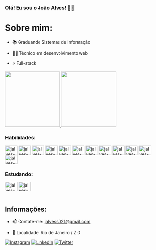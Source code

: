 ### Olá! Eu sou o João Alves! 👋🏿

<h1> Sobre mim:</h1>

- 📚 Graduando Sistemas de Informação

- 👨‍💻 Técnico em desenvolvimento web

- ⚡ Full-stack<br>


<div>
  <a href='https://github.com/jalvess021'>
    <img height='180em' src='https://github-readme-stats.vercel.app/api?username=jalvess021&show_icons=false&theme=dark&include_all_commits=ture&count_private=true'>
    <img height='180em' src='https://github-readme-stats.vercel.app/api/top-langs/?username=jalvess021&layout=compact&theme=dark'>
  </a>
</div>
<div style='display: inline_block'>
<h3>Habilidades:</h3>
  <img align="center" alt="jalves-HTML" title='HTML' height="30" width="40" src="https://cdn.jsdelivr.net/gh/devicons/devicon/icons/html5/html5-original.svg" />
  <img align="center" alt="jalves-CSS" title='CSS' height="30" width="40" src="https://cdn.jsdelivr.net/gh/devicons/devicon/icons/css3/css3-original.svg" />
  <img align="center" alt="jalves-BOOTSTRAP" title='BOOTSTRAP' height="30"  width="40" src="https://cdn.jsdelivr.net/gh/devicons/devicon/icons/bootstrap/bootstrap-original.svg" />   
  <img align="center" alt="jalves-JAVASCRIPT" title='JAVASCRIPT' height="30" width="40" src="https://cdn.jsdelivr.net/gh/devicons/devicon/icons/javascript/javascript-original.svg" />
  <img align="center" alt="jalves-JQUERY" title='JQUERY' height="30" width="40" src="https://cdn.jsdelivr.net/gh/devicons/devicon/icons/jquery/jquery-original.svg" />
  <img align="center" alt="jalves-GITHUB"title='GITHUB' height="30" width="40" src="https://cdn.jsdelivr.net/gh/devicons/devicon/icons/github/github-original.svg" />
  <img align="center" alt="jalves-GIT" title='GIT' height="30" width="40" src="https://cdn.jsdelivr.net/gh/devicons/devicon/icons/git/git-original.svg"/>
  <img align="center" alt="jalves-PHP" title='PHP' height="30" width="40" src="https://cdn.jsdelivr.net/gh/devicons/devicon/icons/php/php-original.svg" />
  <img align="center" alt="jalves-APACHE" title='APACHE' height="30" width="40" src="https://cdn.jsdelivr.net/gh/devicons/devicon/icons/apache/apache-original.svg" />
  <img align="center" alt="jalves-MYSQL" title='MYSQL' height="30" width="40" src="https://cdn.jsdelivr.net/gh/devicons/devicon/icons/mysql/mysql-original.svg" />
  <img align="center" alt="jalves-COMPOSER" title='COMPOSER' height="30" width="40" src="https://cdn.jsdelivr.net/gh/devicons/devicon/icons/composer/composer-original.svg" />
  <img align="center" alt="jalves-WORDPRESS" title='WORDPRESS' height="30" width="40" src="https://cdn.jsdelivr.net/gh/devicons/devicon/icons/wordpress/wordpress-plain.svg" /> 
</div>
<h3>Estudando:</h3>
<div style='display: inline_block'>
  <img align="center" alt="jalves-LARAVEL" title='LARAVEL' height="30" width="40" src="https://cdn.jsdelivr.net/gh/devicons/devicon/icons/laravel/laravel-plain.svg"/>
  <img align="center" alt="jalves-REACT" title='REACT' height="30" width="40" src="https://cdn.jsdelivr.net/gh/devicons/devicon/icons/react/react-original.svg" />
</div><br>

<h2> Informações:</h2>

- 📫 Contate-me: jalvess021@gmail.com

- 📍 Localidade: Rio de Janeiro / Z.O

[![Instagram](https://img.shields.io/badge/Instagram-%23E4405F.svg?logo=Instagram&logoColor=white)](https://instagram.com/jalvess021) [![LinkedIn](https://img.shields.io/badge/LinkedIn-%230077B5.svg?logo=linkedin&logoColor=white)](https://linkedin.com/in/jalvess021) [![Twitter](https://img.shields.io/badge/Twitter-%231DA1F2.svg?logo=Twitter&logoColor=white)](https://twitter.com/jalvess021) 
